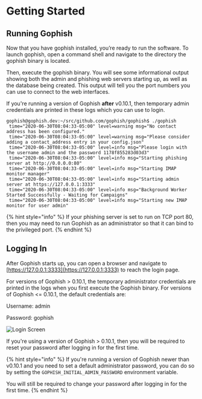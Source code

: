 # Getting Started

## Running Gophish

Now that you have gophish installed, you’re ready to run the software. To launch gophish, open a command shell and navigate to the directory the gophish binary is located.

Then, execute the gophish binary. You will see some informational output showing both the admin and phishing web servers starting up, as well as the database being created. This output will tell you the port numbers you can use to connect to the web interfaces.

If you're running a version of Gophish **after** v0.10.1, then temporary admin credentials are printed in these logs which you can use to login.

```text
gophish@gophish.dev:~/src/github.com/gophish/gophish$ ./gophish
 time="2020-06-30T08:04:33-05:00" level=warning msg="No contact address has been configured."
 time="2020-06-30T08:04:33-05:00" level=warning msg="Please consider adding a contact_address entry in your config.json"
 time="2020-06-30T08:04:33-05:00" level=info msg="Please login with the username admin and the password 1178f855283d03d3"
 time="2020-06-30T08:04:33-05:00" level=info msg="Starting phishing server at http://0.0.0.0:80"
 time="2020-06-30T08:04:33-05:00" level=info msg="Starting IMAP monitor manager"
 time="2020-06-30T08:04:33-05:00" level=info msg="Starting admin server at https://127.0.0.1:3333"
 time="2020-06-30T08:04:33-05:00" level=info msg="Background Worker Started Successfully - Waiting for Campaigns"
 time="2020-06-30T08:04:33-05:00" level=info msg="Starting new IMAP monitor for user admin"
```

{% hint style="info" %}
If your phishing server is set to run on TCP port 80, then you may need to run Gophish as an administrator so that it can bind to the privileged port.
{% endhint %}

## Logging In

After Gophish starts up, you can open a browser and navigate to [https://127.0.0.1:3333](https://127.0.0.1:3333) to reach the login page.

For versions of Gophish &gt; 0.10.1, the temporary administrator credentials are printed in the logs when you first execute the Gophish binary. For versions of Gophish &lt;= 0.10.1, the default credentials are:

Username: admin

Password: gophish

![Login Screen](https://i.imgur.com/Yw63OGq.png)

If you're using a version of Gophish &gt; 0.10.1, then you will be required to reset your password after logging in for the first time.

{% hint style="info" %}
If you're running a version of Gophish newer than v0.10.1 and you need to set a default administrator password, you can do so by setting the `GOPHISH_INITIAL_ADMIN_PASSWORD` environment variable.

You will still be required to change your password after logging in for the first time.
{% endhint %}



